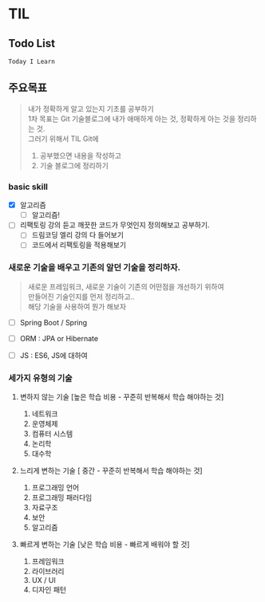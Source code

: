 # TIL 
## Todo List
    Today I Learn


## 주요목표
> 내가 정확하게 알고 있는지 기초를 공부하기  
> 1차 목표는 Git 기술블로그에 내가 애매하게 아는 것, 정확하게 아는 것을 정리하는 것.  
> 그러기 위해서 TIL Git에 
> 1. 공부했으면 내용을 작성하고
> 2. 기술 블로그에 정리하기

### basic skill
- [x] 알고리즘
  - [ ] 알고리즘!
- [ ] 리팩토링 강의 듣고 깨끗한 코드가 무엇인지 정의해보고 공부하기. 
  - [ ] 드림코딩 엘리 강의 다 들어보기 
  - [ ] 코드에서 리팩토링을 적용해보기 

### 새로운 기술을 배우고 기존의 알던 기술을 정리하자.
> 새로운 프레임워크, 새로운 기술이 기존의 어떤점을 개선하기 위하여   
> 만들어진 기술인지를 먼저 정리하고..   
> 해당 기술을 사용하여 뭔가 해보자

- [ ] Spring Boot / Spring
- [ ] ORM : JPA or Hibernate
- [ ] JS : ES6, JS에 대하여






### 세가지 유형의 기술
1. 변하지 않는 기술 [높은 학습 비용 - 꾸준히 반복해서 학습 해야하는 것]
   1. 네트워크
   2. 운영체제
   3. 컴퓨터 시스템
   4. 논리학
   5. 대수학


2. 느리게 변하는 기술 [ 중간 -   꾸준히 반복해서 학습 해야하는 것]
   1. 프로그래밍 언어
   2. 프로그래밍 패러다임
   3. 자료구조
   4. 보안
   5. 알고리즘  


3. 빠르게 변하는 기술 [낮은 학습 비용 - 빠르게 배워야 할 것]
   1. 프레임워크
   2. 라이브러리
   3. UX / UI
   4. 디자인 패턴



